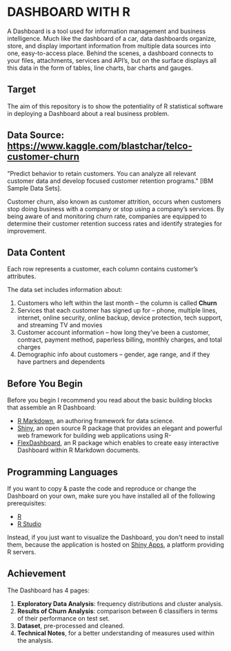 # DASHBOARD WITH R 

A Dashboard is a tool used for information management and business intelligence. Much like the dashboard of a car, data dashboards organize, store, and display important information from multiple data sources into one, easy-to-access place. Behind the scenes, a dashboard connects to your files, attachments, services and API’s, but on the surface displays all this data in the form of tables, line charts, bar charts and gauges.

## Target

The aim of this repository is to show the potentiality of R statistical software in deploying a Dashboard about a real business problem.

## Data Source: https://www.kaggle.com/blastchar/telco-customer-churn
"Predict behavior to retain customers. You can analyze all relevant customer data and develop focused customer retention programs." [IBM Sample Data Sets].

Customer churn, also known as customer attrition, occurs when customers stop doing business with a company or stop using a company’s services. By being aware of and monitoring churn rate, companies are equipped to determine their customer retention success rates and identify strategies for improvement. 
## Data Content
Each row represents a customer, each column contains customer’s attributes.

The data set includes information about:

1. Customers who left within the last month – the column is called **Churn**
2. Services that each customer has signed up for – phone, multiple lines, internet, online security, online backup, device protection, tech support, and streaming TV and movies
3. Customer account information – how long they’ve been a customer, contract, payment method, paperless billing, monthly charges, and total charges
4. Demographic info about customers – gender, age range, and if they have partners and dependents
## Before You Begin
Before you begin I recommend you read about the basic building blocks that assemble an R Dashboard:

- [R Markdown](https://rmarkdown.rstudio.com), an authoring framework for data science.
- [Shiny](https://shiny.rstudio.com), an open source R package that provides an elegant and powerful web framework for building web applications using R-
- [FlexDashboard](https://rmarkdown.rstudio.com/flexdashboard/), an R package which enables to create easy interactive Dashboard within R Markdown documents.

## Programming Languages
If you want to copy & paste the code and reproduce or change the Dashboard on your own, make sure you have installed all of the following prerequisites:

- [R](https://www.r-project.org)
- [R Studio](https://rstudio.com)

Instead, if you just want to visualize the Dashboard, you don't need to install them, because the application is hosted on [Shiny Apps](https://www.shinyapps.io), a platform providing R servers.

## Achievement
The Dashboard has 4 pages:

1. **Exploratory Data Analysis**: frequency distributions and cluster analysis.
2. **Results of Churn Analysis**: comparison between 6 classifiers in terms of their performance on test set.
3. **Dataset**, pre-processed and cleaned.
4. **Technical Notes**, for a better understanding of measures used within the analysis.











